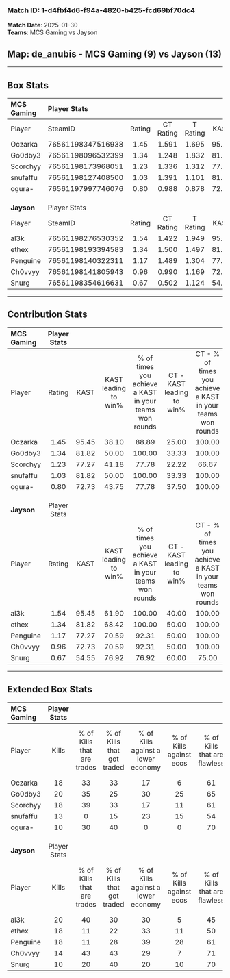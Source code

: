 ### Match ID: 1-d4fbf4d6-f94a-4820-b425-fcd69bf70dc4  
**Match Date**: 2025-01-30  
**Teams**: MCS Gaming vs Jayson  

## **Map**: de_anubis - MCS Gaming (9) vs Jayson (13)  
---  

## Box Stats  

| **MCS Gaming** | Player Stats      |        |           |          |       |      |       |         |        |      |     |
| :- | :- | :-: | :-: | :-: | :-: | :-: | :-: | :-: | :-: | :-: | :-: |
| Player         | SteamID           | Rating | CT Rating | T Rating | KAST  | ADR  | Kills | Assists | Deaths | K/D  | HS% |
| Oczarka        | 76561198347516938 |  1.45  |   1.591   |  1.695   | 95.45 | 92.2 |  18   |    6    |   14   | 1.29 | 27  |
| Go0dby3        | 76561198096532399 |  1.34  |   1.248   |  1.832   | 81.82 | 85.3 |  20   |    2    |   16   | 1.25 | 60  |
| Scorchyy       | 76561198173968051 |  1.23  |   1.336   |  1.312   | 77.27 | 82.4 |  18   |    4    |   16   | 1.13 | 27  |
| snufaffu       | 76561198127408500 |  1.03  |   1.391   |  1.101   | 81.82 | 75.1 |  13   |    8    |   17   | 0.76 | 61  |
| ogura-         | 76561197997746076 |  0.80  |   0.988   |  0.878   | 72.73 | 61.0 |  10   |    6    |   17   | 0.59 | 80  |
|                |                   |        |           |          |       |      |       |         |        |      |     |
|                |                   |        |           |          |       |      |       |         |        |      |     |
|                |                   |        |           |          |       |      |       |         |        |      |     |
| **Jayson**     | Player Stats      |        |           |          |       |      |       |         |        |      |     |
| Player         | SteamID           | Rating | CT Rating | T Rating | KAST  | ADR  | Kills | Assists | Deaths | K/D  | HS% |
| al3k           | 76561198276530352 |  1.54  |   1.422   |  1.949   | 95.45 | 97.6 |  20   |    6    |   14   | 1.43 | 55  |
| ethex          | 76561198193394583 |  1.34  |   1.500   |  1.497   | 81.82 | 96.5 |  18   |    6    |   15   | 1.20 | 33  |
| Penguine       | 76561198140322311 |  1.17  |   1.489   |  1.304   | 77.27 | 68.3 |  18   |    2    |   16   | 1.13 | 44  |
| Ch0vvyy        | 76561198141805943 |  0.96  |   0.990   |  1.169   | 72.73 | 61.9 |  14   |    2    |   16   | 0.88 | 28  |
| Snurg          | 76561198354616631 |  0.67  |   0.502   |  1.124   | 54.55 | 67.1 |  10   |    8    |   18   | 0.56 | 40  |
---  

## Contribution Stats  

| **MCS Gaming** | Player Stats |       |                      |                                                        |                           |                                                             |                          |                                                            |
| :- | :-: | :-: | :-: | :-: | :-: | :-: | :-: | :-: |
| Player         |    Rating    | KAST  | KAST leading to win% | % of times you achieve a KAST in your teams won rounds | CT - KAST leading to win% | CT - % of times you achieve a KAST in your teams won rounds | T - KAST leading to win% | T - % of times you achieve a KAST in your teams won rounds |
| Oczarka        |     1.45     | 95.45 |        38.10         |                         88.89                          |           25.00           |                           100.00                            |          55.56           |                           83.33                            |
| Go0dby3        |     1.34     | 81.82 |        50.00         |                         100.00                         |           33.33           |                           100.00                            |          66.67           |                           100.00                           |
| Scorchyy       |     1.23     | 77.27 |        41.18         |                         77.78                          |           22.22           |                            66.67                            |          62.50           |                           83.33                            |
| snufaffu       |     1.03     | 81.82 |        50.00         |                         100.00                         |           33.33           |                           100.00                            |          66.67           |                           100.00                           |
| ogura-         |     0.80     | 72.73 |        43.75         |                         77.78                          |           37.50           |                           100.00                            |          50.00           |                           66.67                            |
|                |              |       |                      |                                                        |                           |                                                             |                          |                                                            |
|                |              |       |                      |                                                        |                           |                                                             |                          |                                                            |
|                |              |       |                      |                                                        |                           |                                                             |                          |                                                            |
| **Jayson**     | Player Stats |       |                      |                                                        |                           |                                                             |                          |                                                            |
| Player         |    Rating    | KAST  | KAST leading to win% | % of times you achieve a KAST in your teams won rounds | CT - KAST leading to win% | CT - % of times you achieve a KAST in your teams won rounds | T - KAST leading to win% | T - % of times you achieve a KAST in your teams won rounds |
| al3k           |     1.54     | 95.45 |        61.90         |                         100.00                         |           40.00           |                           100.00                            |          81.82           |                           100.00                           |
| ethex          |     1.34     | 81.82 |        68.42         |                         100.00                         |           50.00           |                           100.00                            |          81.82           |                           100.00                           |
| Penguine       |     1.17     | 77.27 |        70.59         |                         92.31                          |           50.00           |                           100.00                            |          88.89           |                           88.89                            |
| Ch0vvyy        |     0.96     | 72.73 |        70.59         |                         92.31                          |           50.00           |                           100.00                            |          88.89           |                           88.89                            |
| Snurg          |     0.67     | 54.55 |        76.92         |                         76.92                          |           60.00           |                            75.00                            |          87.50           |                           77.78                            |
---  

## Extended Box Stats  

| **MCS Gaming** | Player Stats |                            |                            |                                    |                         |                              |                                 |        |                             |                                     |                          |                               |                            |
| :- | :-: | :-: | :-: | :-: | :-: | :-: | :-: | :-: | :-: | :-: | :-: | :-: | :-: |
| Player         |    Kills     | % of Kills that are trades | % of Kills that got traded | % of Kills against a lower economy | % of Kills against ecos | % of Kills that are flawless | % of Kills that are close duels | Deaths | % of Deaths that get traded | % of Deaths against a lower economy | % of Deaths against ecos | % of Deaths that are flawless | % of Deaths that are close |
| Oczarka        |      18      |             33             |             33             |                 17                 |            6            |              61              |               11                |   14   |             43              |                  0                  |            0             |              43               |             21             |
| Go0dby3        |      20      |             35             |             25             |                 30                 |           25            |              65              |               10                |   16   |             31              |                  6                  |            0             |              50               |             6              |
| Scorchyy       |      18      |             39             |             33             |                 17                 |           11            |              61              |               11                |   16   |             13              |                  6                  |            0             |              75               |             19             |
| snufaffu       |      13      |             0              |             15             |                 23                 |           15            |              54              |               23                |   17   |             47              |                  6                  |            6             |              53               |             18             |
| ogura-         |      10      |             30             |             40             |                 0                  |            0            |              70              |               30                |   17   |             24              |                  6                  |            0             |              65               |             12             |
|                |              |                            |                            |                                    |                         |                              |                                 |        |                             |                                     |                          |                               |                            |
|                |              |                            |                            |                                    |                         |                              |                                 |        |                             |                                     |                          |                               |                            |
|                |              |                            |                            |                                    |                         |                              |                                 |        |                             |                                     |                          |                               |                            |
| **Jayson**     | Player Stats |                            |                            |                                    |                         |                              |                                 |        |                             |                                     |                          |                               |                            |
| Player         |    Kills     | % of Kills that are trades | % of Kills that got traded | % of Kills against a lower economy | % of Kills against ecos | % of Kills that are flawless | % of Kills that are close duels | Deaths | % of Deaths that get traded | % of Deaths against a lower economy | % of Deaths against ecos | % of Deaths that are flawless | % of Deaths that are close |
| al3k           |      20      |             40             |             30             |                 30                 |            5            |              45              |               15                |   14   |             36              |                 21                  |            7             |              50               |             14             |
| ethex          |      18      |             11             |             22             |                 33                 |           11            |              50              |               11                |   15   |             27              |                 13                  |            7             |              47               |             20             |
| Penguine       |      18      |             11             |             28             |                 39                 |           28            |              61              |               11                |   16   |             44              |                 19                  |            6             |              69               |             19             |
| Ch0vvyy        |      14      |             43             |             43             |                 29                 |            7            |              71              |               21                |   16   |             13              |                 31                  |            13            |              81               |             13             |
| Snurg          |      10      |             20             |             40             |                 20                 |           10            |              70              |               20                |   18   |             28              |                 28                  |            11            |              67               |             11             |
